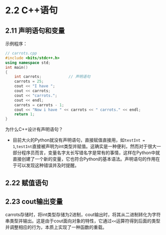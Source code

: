 <!--
 * @Description: 
 * @Author: Andew
 * @Date: 2019-10-12 10:03:08
 * @LastEditors: Andrew
 * @LastEditTime: 2019-10-14 09:13:46
 -->

# 2.2 C++语句

## 2.11 声明语句和变量

示例程序：

```c++
// carrots.cpp
#include <bits/stdc++.h>
using namespace std;
int main()
{
    int carrots;            // 声明语句
    carrots = 25;
    cout << "I have ";
    cout << carrots;
    cout << "carrots.";
    cout << endl;
    carrots = carrots - 1;
    cout << "Now i have " << carrots << " carrots." << endl;
    return 1;
}
```

为什么C++设计有声明语句？

* 目前大火的Python就没有声明语句，直接赋值直接用，如`testInt = 1`,`testInt`直接被声明为int类型并赋值。这确实是一种便利，然而对于很大一部分程序员而言，变量名字太长写错名字是常有的事情，这样在Python中就直接创建了一个新的变量，它也符合Python的基本语法。声明语句的作用在于可以发现这种错误并及时提醒。

## 2.22 赋值语句

## 2.23 cout输出变量

carrots存储时，将int类型存储为2进制，cout输出时，将其从二进制转化为字符串类型并输出。这是由于cout面向对象的特性，它通过`<<`运算符得到后面的类型并调整相应的行为，本质上实现了一种函数的重载。
